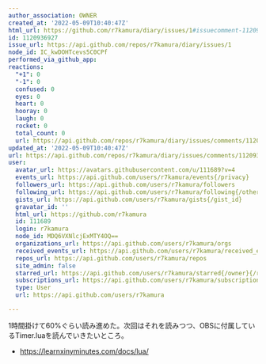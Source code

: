 ```yaml
---
author_association: OWNER
created_at: '2022-05-09T10:40:47Z'
html_url: https://github.com/r7kamura/diary/issues/1#issuecomment-1120936927
id: 1120936927
issue_url: https://api.github.com/repos/r7kamura/diary/issues/1
node_id: IC_kwDOHTcevs5C0CPf
performed_via_github_app: 
reactions:
  "+1": 0
  "-1": 0
  confused: 0
  eyes: 0
  heart: 0
  hooray: 0
  laugh: 0
  rocket: 0
  total_count: 0
  url: https://api.github.com/repos/r7kamura/diary/issues/comments/1120936927/reactions
updated_at: '2022-05-09T10:40:47Z'
url: https://api.github.com/repos/r7kamura/diary/issues/comments/1120936927
user:
  avatar_url: https://avatars.githubusercontent.com/u/111689?v=4
  events_url: https://api.github.com/users/r7kamura/events{/privacy}
  followers_url: https://api.github.com/users/r7kamura/followers
  following_url: https://api.github.com/users/r7kamura/following{/other_user}
  gists_url: https://api.github.com/users/r7kamura/gists{/gist_id}
  gravatar_id: ''
  html_url: https://github.com/r7kamura
  id: 111689
  login: r7kamura
  node_id: MDQ6VXNlcjExMTY4OQ==
  organizations_url: https://api.github.com/users/r7kamura/orgs
  received_events_url: https://api.github.com/users/r7kamura/received_events
  repos_url: https://api.github.com/users/r7kamura/repos
  site_admin: false
  starred_url: https://api.github.com/users/r7kamura/starred{/owner}{/repo}
  subscriptions_url: https://api.github.com/users/r7kamura/subscriptions
  type: User
  url: https://api.github.com/users/r7kamura

---
```

1時間掛けて60%ぐらい読み進めた。次回はそれを読みつつ、OBSに付属しているTimer.luaを読んでいきたいところ。

- https://learnxinyminutes.com/docs/lua/